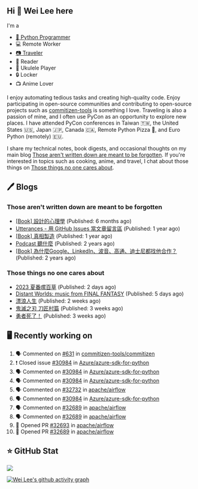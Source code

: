 ## Hi 👋 Wei Lee here

I'm a

* [🐍 Python Programmer](https://pycon-note.wei-lee.me/)
* 💻 Remote Worker
* [📷 Traveler](https://travlog.wei-lee.me/)
* 📖 Reader
* 🎵 Ukulele Player
* 🔒 Locker
* 📺 Anime Lover

I enjoy automating tedious tasks and creating high-quality code. Enjoy participating in open-source communities and contributing to open-source projects such as [commitizen-tools](https://github.com/commitizen-tools) is something I love. Traveling is also a passion of mine, and I often use PyCon as an opportunity to explore new places. I have attended PyCon conferences in Taiwan 🇹🇼, the United States 🇺🇸, Japan 🇯🇵, Canada 🇨🇦, Remote Python Pizza 🍕, and Euro Python (remotely) 🇪🇺.

I share my technical notes, book digests, and occasional thoughts on my main blog [Those aren't written down are meant to be forgotten](https://blog.wei-lee.me/). If you're interested in topics such as cooking, anime, and travel, I chat about those things on [Those things no one cares about](https://travlog.wei-lee.me/).

## 🖊️ Blogs

### Those aren't written down are meant to be forgotten

* [[Book] 設計的心理學](https://blog.wei-lee.me/posts/book/2023/01/the-design-of-everyday-things) (Published: 6 months ago)
* [Utterances - 用 GitHub Issues 當文章留言區](https://blog.wei-lee.me/posts/tech/2022/02/use-github-issues-as-comment-system) (Published: 1 year ago)
* [[Book] 真相製造](https://blog.wei-lee.me/posts/book/2022/02/reality-is-business) (Published: 1 year ago)
* [Podcast 聽什麼](https://blog.wei-lee.me/posts/gossiping/2021/12/podcast-i-listen-to) (Published: 2 years ago)
* [[Book] 為什麼Google、LinkedIn、波音、高通、迪士尼都找他合作？](https://blog.wei-lee.me/posts/book/2021/12/pitch-anyting) (Published: 2 years ago)

### Those things no one cares about

* [2023 夏番嚐百草](https://travlog.wei-lee.me/posts/review/2023/07/what-i-will-watch-in-2023-summer) (Published: 2 days ago)
* [Distant Worlds: music from FINAL FANTASY](https://travlog.wei-lee.me/posts/review/2023/07/distant-worlds-music-from-FINAL-FANTASY) (Published: 5 days ago)
* [漂浪人生](https://travlog.wei-lee.me/posts/review/2023/07/Flee) (Published: 2 weeks ago)
* [鬼滅之刃 刀匠村篇](https://travlog.wei-lee.me/posts/review/2023/07/demon-slayer-to-the-swordsmith-village) (Published: 3 weeks ago)
* [勇者死了！](https://travlog.wei-lee.me/posts/review/2023/07/the-legendary-hero-is-dead) (Published: 3 weeks ago)

## 🖥️ Recently working on

1. 🗣 Commented on [#631](https://github.com/commitizen-tools/commitizen/issues/631) in [commitizen-tools/commitizen](https://github.com/commitizen-tools/commitizen)
2. ❗️ Closed issue [#30984](https://github.com/Azure/azure-sdk-for-python/issues/30984) in [Azure/azure-sdk-for-python](https://github.com/Azure/azure-sdk-for-python)
3. 🗣 Commented on [#30984](https://github.com/Azure/azure-sdk-for-python/issues/30984) in [Azure/azure-sdk-for-python](https://github.com/Azure/azure-sdk-for-python)
4. 🗣 Commented on [#30984](https://github.com/Azure/azure-sdk-for-python/issues/30984) in [Azure/azure-sdk-for-python](https://github.com/Azure/azure-sdk-for-python)
5. 🗣 Commented on [#32732](https://github.com/apache/airflow/issues/32732) in [apache/airflow](https://github.com/apache/airflow)
6. 🗣 Commented on [#30984](https://github.com/Azure/azure-sdk-for-python/issues/30984) in [Azure/azure-sdk-for-python](https://github.com/Azure/azure-sdk-for-python)
7. 🗣 Commented on [#32689](https://github.com/apache/airflow/issues/32689) in [apache/airflow](https://github.com/apache/airflow)
8. 🗣 Commented on [#32689](https://github.com/apache/airflow/issues/32689) in [apache/airflow](https://github.com/apache/airflow)
9. 💪 Opened PR [#32693](https://github.com/apache/airflow/pull/32693) in [apache/airflow](https://github.com/apache/airflow)
10. 💪 Opened PR [#32689](https://github.com/apache/airflow/pull/32689) in [apache/airflow](https://github.com/apache/airflow)


## ⭐ GitHub Stat
[![](https://github-readme-stats.vercel.app/api?username=Lee-W&show_icons=true&hide_title=true&cache_seconds=86400)](https://github.com/anuraghazra/github-readme-stats)

[![Wei Lee's github activity graph](https://github-readme-activity-graph.vercel.app/graph?username=Lee-W&theme=dracula)](https://github.com/ashutosh00710/github-readme-activity-graph)
